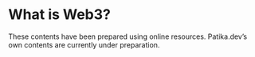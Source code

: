 # What is Web3?

These contents have been prepared using online resources. Patika.dev’s own contents are currently under preparation.
